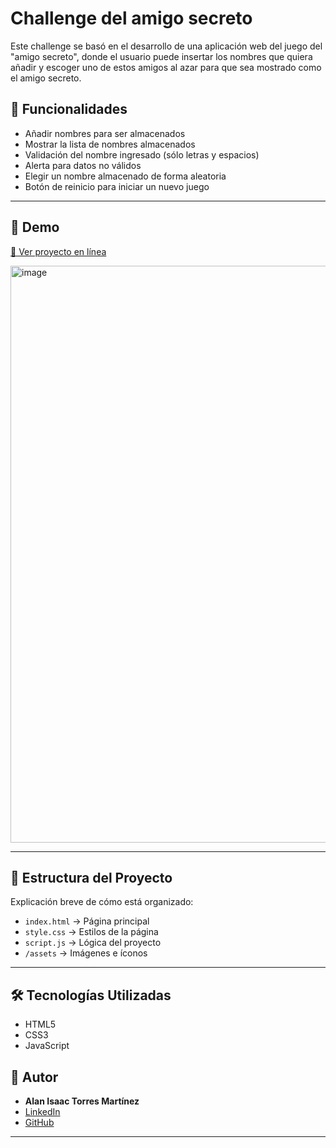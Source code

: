 # Challenge del amigo secreto

Este challenge se basó en el desarrollo de una aplicación web del juego del "amigo secreto", donde el usuario puede insertar los nombres que quiera añadir y escoger uno de estos amigos al azar para que sea mostrado como el amigo secreto. 

## 📌 Funcionalidades
- Añadir nombres para ser almacenados
- Mostrar la lista de nombres almacenados
- Validación del nombre ingresado (sólo letras y espacios)
- Alerta para datos no válidos
- Elegir un nombre almacenado de forma aleatoria
- Botón de reinicio para iniciar un nuevo juego

---

## 🚀 Demo
[🔗 Ver proyecto en línea](https://alantorresdev.github.io/challenge-amigo-secreto/)

<img width="1920" height="923" alt="image" src="https://github.com/user-attachments/assets/a50f7593-fff0-4f3c-ab6d-278528929743" />

---

## 📂 Estructura del Proyecto
Explicación breve de cómo está organizado:
- `index.html` → Página principal
- `style.css` → Estilos de la página
- `script.js` → Lógica del proyecto
- `/assets` → Imágenes e íconos

---

## 🛠️ Tecnologías Utilizadas
- HTML5  
- CSS3  
- JavaScript  

## 👤 Autor

- **Alan Isaac Torres Martínez**  
- [LinkedIn](https://www.linkedin.com/in/alan-torresm)  
- [GitHub](https://github.com/alantorresdev)

---
